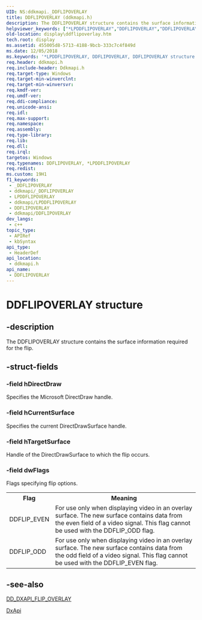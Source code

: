 ```yaml
---
UID: NS:ddkmapi._DDFLIPOVERLAY
title: DDFLIPOVERLAY (ddkmapi.h)
description: The DDFLIPOVERLAY structure contains the surface information required for the flip.
helpviewer_keywords: ["*LPDDFLIPOVERLAY","DDFLIPOVERLAY","DDFLIPOVERLAY structure [Display Devices]","LPDDFLIPOVERLAY","LPDDFLIPOVERLAY structure pointer [Display Devices]","ddkmapi/DDFLIPOVERLAY","ddkmapi/LPDDFLIPOVERLAY","ddstrcts_a29d7c69-b024-435d-8853-54477c17e960.xml","display.ddflipoverlay"]
old-location: display\ddflipoverlay.htm
tech.root: display
ms.assetid: 455005d8-5713-4188-9bcb-333c7c4f849d
ms.date: 12/05/2018
ms.keywords: '*LPDDFLIPOVERLAY, DDFLIPOVERLAY, DDFLIPOVERLAY structure [Display Devices], LPDDFLIPOVERLAY, LPDDFLIPOVERLAY structure pointer [Display Devices], ddkmapi/DDFLIPOVERLAY, ddkmapi/LPDDFLIPOVERLAY, ddstrcts_a29d7c69-b024-435d-8853-54477c17e960.xml, display.ddflipoverlay'
req.header: ddkmapi.h
req.include-header: Ddkmapi.h
req.target-type: Windows
req.target-min-winverclnt: 
req.target-min-winversvr: 
req.kmdf-ver: 
req.umdf-ver: 
req.ddi-compliance: 
req.unicode-ansi: 
req.idl: 
req.max-support: 
req.namespace: 
req.assembly: 
req.type-library: 
req.lib: 
req.dll: 
req.irql: 
targetos: Windows
req.typenames: DDFLIPOVERLAY, *LPDDFLIPOVERLAY
req.redist: 
ms.custom: 19H1
f1_keywords:
 - _DDFLIPOVERLAY
 - ddkmapi/_DDFLIPOVERLAY
 - LPDDFLIPOVERLAY
 - ddkmapi/LPDDFLIPOVERLAY
 - DDFLIPOVERLAY
 - ddkmapi/DDFLIPOVERLAY
dev_langs:
 - c++
topic_type:
 - APIRef
 - kbSyntax
api_type:
 - HeaderDef
api_location:
 - ddkmapi.h
api_name:
 - DDFLIPOVERLAY
---
```


# DDFLIPOVERLAY structure


## -description

The DDFLIPOVERLAY structure contains the surface information required for the flip.

## -struct-fields

### -field hDirectDraw

Specifies the Microsoft DirectDraw handle.

### -field hCurrentSurface

Specifies the current DirectDrawSurface handle.

### -field hTargetSurface

Handle of the DirectDrawSurface to which the flip occurs.

### -field dwFlags

Flags specifying flip options. 

<table>
<tr>
<th>Flag</th>
<th>Meaning</th>
</tr>
<tr>
<td>
DDFLIP_EVEN

</td>
<td>
For use only when displaying video in an overlay surface. The new surface contains data from the even field of a video signal. This flag cannot be used with the DDFLIP_ODD flag.

</td>
</tr>
<tr>
<td>
DDFLIP_ODD

</td>
<td>
For use only when displaying video in an overlay surface. The new surface contains data from the odd field of a video signal. This flag cannot be used with the DDFLIP_EVEN flag.

</td>
</tr>
</table>

## -see-also

<a href="/previous-versions/windows/hardware/drivers/ff550612(v=vs.85)">DD_DXAPI_FLIP_OVERLAY</a>



<a href="/windows-hardware/drivers/ddi/content/dxapi/nf-dxapi-dxapi">DxApi</a>